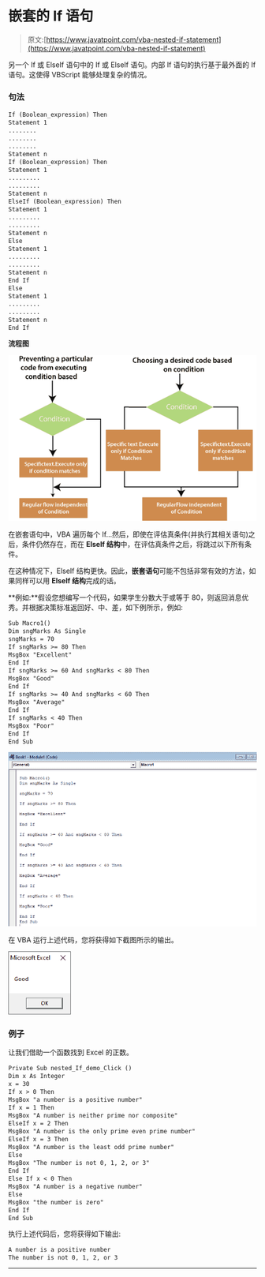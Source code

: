 # 嵌套的 If 语句

> 原文:[https://www.javatpoint.com/vba-nested-if-statement](https://www.javatpoint.com/vba-nested-if-statement)

另一个 If 或 ElseIf 语句中的 If 或 ElseIf 语句。内部 If 语句的执行基于最外面的 If 语句。这使得 VBScript 能够处理复杂的情况。

### 句法

```
If (Boolean_expression) Then
Statement 1
........
........
........
Statement n
If (Boolean_expression) Then
Statement 1
.........
.........
Statement n
ElseIf (Boolean_expression) Then
Statement 1
.........
.........
Statement n
Else
Statement 1
.........
.........
Statement n
End If
Else
Statement 1
.........
.........
Statement n
End If

```

**流程图**

![Nested If Statement](img/5dfbac094d79d8675d70b15b573c539b.png)

在嵌套语句中，VBA 遍历每个 If...然后，即使在评估真条件(并执行其相关语句)之后，条件仍然存在，而在 **ElseIf 结构**中，在评估真条件之后，将跳过以下所有条件。

在这种情况下，ElseIf 结构更快。因此，**嵌套语句**可能不包括非常有效的方法，如果同样可以用 **ElseIf 结构**完成的话。

**例如:**假设您想编写一个代码，如果学生分数大于或等于 80，则返回消息优秀。并根据决策标准返回好、中、差，如下例所示，例如:

```
Sub Macro1()
Dim sngMarks As Single
sngMarks = 70
If sngMarks >= 80 Then
MsgBox "Excellent"
End If
If sngMarks >= 60 And sngMarks < 80 Then
MsgBox "Good"
End If
If sngMarks >= 40 And sngMarks < 60 Then
MsgBox "Average"
End If
If sngMarks < 40 Then
MsgBox "Poor"
End If
End Sub

```

![Nested If Statement](img/e9ac236fe689adccf6ae125de2570f50.png)

在 VBA 运行上述代码，您将获得如下截图所示的输出。

![Nested If Statement](img/1db3542d2cfa7bd4a040c001bbdefaf4.png)

### 例子

让我们借助一个函数找到 Excel 的正数。

```
Private Sub nested_If_demo_Click ()
Dim x As Integer 
x = 30 
If x > 0 Then 
MsgBox "a number is a positive number"
If x = 1 Then
MsgBox "A number is neither prime nor composite"
ElseIf x = 2 Then 
MsgBox "A number is the only prime even prime number"
ElseIf x = 3 Then 
MsgBox "A number is the least odd prime number"
Else 
MsgBox "The number is not 0, 1, 2, or 3"
End If 
Else If x < 0 Then
MsgBox "A number is a negative number"
Else 
MsgBox "the number is zero"
End If
End Sub

```

执行上述代码后，您将获得如下输出:

```
A number is a positive number 
The number is not 0, 1, 2, or 3

```

* * *